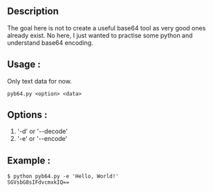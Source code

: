## Description

The goal here is not to create a useful base64 tool as very good ones already exist. 
No here, I just wanted to practise some python and understand base64 encoding.

## Usage :

Only text data for now.

```
pyb64.py <option> <data> 
```

## Options :

1.  '-d' or '--decode'
2.  '-e' or '--encode'

## Example :

```
$ python pyb64.py -e 'Hello, World!'
SGVsbG8sIFdvcmxkIQ==

```
